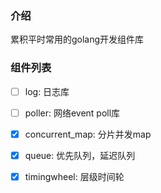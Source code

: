 ### 介绍
累积平时常用的golang开发组件库

### 组件列表

- [ ] log: 日志库

- [ ] poller:  网络event poll库

- [x] concurrent_map:  分片并发map

- [x] queue: 优先队列，延迟队列

- [x] timingwheel: 层级时间轮

  

